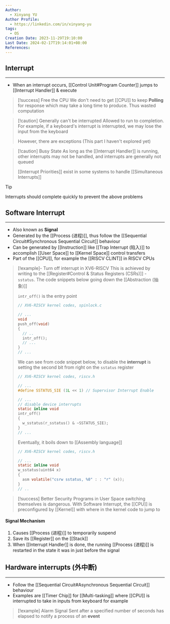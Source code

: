 ```yaml
---
Author:
  - Xinyang YU
Author Profile:
  - https://linkedin.com/in/xinyang-yu
tags:
  - OS
Creation Date: 2023-11-29T19:10:00
Last Date: 2024-02-17T19:14:01+08:00
References: 
---
```

## Interrupt
---
- When an interrupt occurs, [[Control Unit#Program Counter]] jumps to [[Interrupt Handler]] & execute 

>[!success] Free the CPU
> We don't need to get [[CPU]] to keep **Polling** for response which may take a long time to produce. Thus wasted computation


>[!caution] Generally can't be interrupted
> Allowed to run to completion. For example, if a keyboard's interrupt is interrupted, we may lose the input from the keyboard
> 
> However, there are exceptions (This part I haven't explored yet)

>[!caution] Busy State
> As long as the [[Interrupt Handler]] is running, other interrupts may not be handled, and interrupts are generally not queued
> 
> [[Interrupt Priorities]] exist in some systems to handle [[Simultaneous Interrupts]]

>[!tip]
>Interrupts should complete quickly to prevent the above problems

## Software Interrupt
---
- Also known as **Signal**
- Generated by the [[Process (进程)]], thus follow the [[Sequential Circuit#Synchronous Sequential Circuit]] behaviour
- Can be generated by [[Instruction]] like [[Trap Interrupt (陷入)]] to accomplish [[User Space]] to [[Kernel Space]] control transfers
- Part of the [[CPU]], for example the [[RISCV CLINT]] in RISCV CPUs

>[!example]- Turn off interrupt in XV6-RISCV
> This is achieved by writing to the [[Register#Control & Status Registers (CSRs)]] - `sstatus`. The code snippets below going down the [[Abstraction (抽象)]] 
> 
> `intr_off()` is the entry point
> ```c {8} title="spinlock.c"
> // XV6-RISCV kernel codes, spinlock.c
> 
> // ...
> void
> push_off(void)
> {
>   // ..
>   intr_off();
>   // ...
> }
> // ...
> ```
> 
> We can see from code snippet below, to disable the **interrupt** is setting the second bit from right on the `sstatus` register
> ```c {11} title="riscv.h"
> // XV6-RISCV kernel codes, riscv.h
> 
> // ...
> #define SSTATUS_SIE (1L << 1) // Supervisor Interrupt Enable
> 
> // ...
> // disable device interrupts
> static inline void
> intr_off()
> {
>   w_sstatus(r_sstatus() & ~SSTATUS_SIE);
> }
> // ...
> ```
> 
> Eventually, it boils down to [[Assembly language]]
> ```c {7} title="riscv.h"
> // XV6-RISCV kernel codes, riscv.h
> 
> // ...
> static inline void 
> w_sstatus(uint64 x)
> {
>   asm volatile("csrw sstatus, %0" : : "r" (x));
> }
> // ..
> ```

>[!success] Better Security
> Programs in User Space switching themselves is dangerous. With Software Interrupt, the [[CPU]] is preconfigured by [[Kernel]] with where in the kernel code to jump to

#### Signal Mechanism
1. Causes [[Process (进程)]] to temporarily suspend
2. Save its [[Register]] on the [[Stack]]
3. When [[Interrupt Handler]] is done, the running [[Process (进程)]] is restarted in the state it was in just before the signal

## Hardware interrupts (外中断)
---
- Follow the [[Sequential Circuit#Asynchronous Sequential Circuit]] behaviour
- Examples are [[Timer Chip]] for [[Multi-tasking]] where [[CPU]] is interrupted to take in inputs from keyboard for example

>[!example] Alarm Signal
> Sent after a specified number of seconds has elapsed to notify a process of an **event**